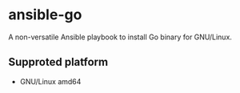 # ansible-go

A non-versatile Ansible playbook to install Go binary for GNU/Linux.

Supproted platform
-----

* GNU/Linux amd64
